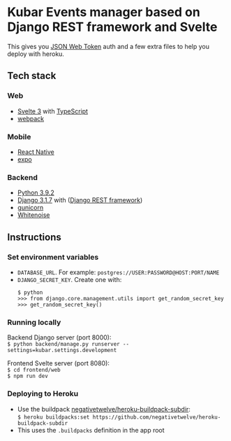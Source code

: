 # Kubar Events manager based on Django REST framework and Svelte 

This gives you [JSON Web Token](https://jwt.io/) auth and a few extra files to help you deploy with heroku.

## Tech stack

### Web
- [Svelte 3](https://svelte.dev/) with [TypeScript](https://www.typescriptlang.org/)
- [webpack](https://webpack.js.org/)

### Mobile
- [React Native](https://reactnative.dev/)
- [expo](https://expo.io/)

### Backend
- [Python 3.9.2](https://www.python.org/)
- [Django 3.1.7](https://www.djangoproject.com/) with ([Django REST framework](https://www.django-rest-framework.org/))
- [gunicorn](https://gunicorn.org/)
- [Whitenoise](http://whitenoise.evans.io/en/stable/)

## Instructions

### Set environment variables
- `DATABASE_URL`. For example: `postgres://USER:PASSWORD@HOST:PORT/NAME`
- `DJANGO_SECRET_KEY`. Create one with:  
    ```
    $ python
    >>> from django.core.management.utils import get_random_secret_key
    >>> get_random_secret_key()
    ```

### Running locally

Backend Django server (port 8000):  
`$ python backend/manage.py runserver --settings=kubar.settings.development`

Frontend Svelte server (port 8080):  
`$ cd frontend/web`  
`$ npm run dev`  


### Deploying to Heroku
- Use the buildpack [negativetwelve/heroku-buildpack-subdir](https://github.com/negativetwelve/heroku-buildpack-subdir):  
```$ heroku buildpacks:set https://github.com/negativetwelve/heroku-buildpack-subdir```
- This uses the `.buildpacks` definition in the app root
